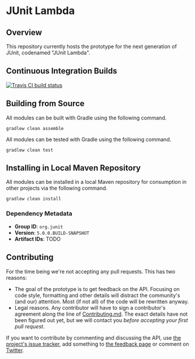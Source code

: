 # JUnit Lambda

## Overview

This repository currently hosts the prototype for the next generation of JUnit, codenamed "JUnit Lambda".

## Continuous Integration Builds

[![Travis CI build status](https://travis-ci.org/junit-team/junit-lambda.svg)](https://travis-ci.org/junit-team/junit-lambda)

## Building from Source

All modules can be built with Gradle using the following command.

```
gradlew clean assemble
```

All modules can be tested with Gradle using the following command.

```
gradlew clean test
```

## Installing in Local Maven Repository

All modules can be installed in a local Maven repository for consumption in other projects via the following command.

```
gradlew clean install
```

### Dependency Metadata

 - **Group ID**: `org.junit`
 - **Version**: `5.0.0.BUILD-SNAPSHOT`
 - **Artifact IDs**: TODO


## Contributing

For the time being we're not accepting any pull requests. This has two reasons:

- The goal of the prototype is to get feedback on the API. Focusing on code style, formatting and other details will distract the community's (and our) attention. Most (if not all) of the code will be rewritten anyway.
- Legal reasons. Any contributor will have to sign a contributor's agreement along the line of  [Contributing.md](https://github.com/junit-team/junit-lambda/blob/master/CONTRIBUTING.md). The exact details have not been figured out yet, but we will contact you *before accepting your first pull request*.

If you want to contribute by commenting and discussing the API, use [the project's issue tracker](https://github.com/junit-team/junit-lambda/issues), add something to [the feedback page](https://github.com/junit-team/junit-lambda/wiki/Prototype-Feedback) or comment on [Twitter](https://twitter.com/junitlambda).
